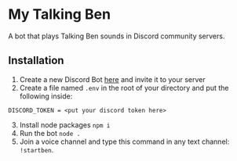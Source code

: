 # My Talking Ben

A bot that plays Talking Ben sounds in Discord community servers.

## Installation

1. Create a new Discord Bot [here](https://discord.com/developers/applications) and invite it to your server
2. Create a file named `.env` in the root of your directory and put the following inside:
```
DISCORD_TOKEN = <put your discord token here>
```
3. Install node packages `npm i`
4. Run the bot `node .`
5. Join a voice channel and type this command in any text channel: `!startben`.
